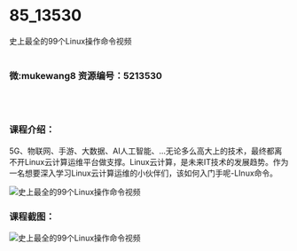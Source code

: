 # 85_13530
史上最全的99个Linux操作命令视频
<br/></br>
<h3>微:mukewang8 资源编号：5213530</h3>
<br/></br>
<h3>课程介绍：</h3>
<p>5G、物联网、手游、大数据、AI人工智能、...无论多么高大上的技术，最终都离不开<a title="查看与 Linux 相关的文章" target="_blank">Linux</a>云计算运维平台做支撑。Linux云计算，是未来IT技术的发展趋势。作为一名想要深入学习Linux云计算运维的小伙伴们，该如何入门手呢-LInux命令。</p>
<p><img src="https://www.ko996.com/wp-content/uploads/img/2020/05/1-187.png" alt="史上最全的99个Linux操作命令视频"></p>
<div class="info-desc">
<h3>课程截图：</h3>
<p><img src="https://www.ko996.com/wp-content/uploads/img/2020/05/2-180.png" alt="史上最全的99个Linux操作命令视频"></p>


			
</div>
